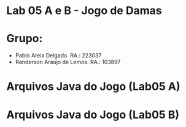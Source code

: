 # Lab 05 A e B - Jogo de Damas

# Grupo:

* Pablo Areia Delgado. RA.: 223037
* Randerson Araújo de Lemos. RA.: 103897

# Arquivos Java do Jogo (Lab05 A)
# Arquivos Java do Jogo (Lab05 B)
